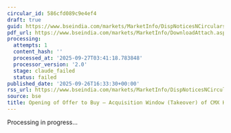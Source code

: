 ```yaml
---
circular_id: 586cfd089c9e4ef4
draft: true
guid: https://www.bseindia.com/markets/MarketInfo/DispNoticesNCirculars.aspx?Noticeid={8456479B-E57B-427D-B453-20995324281C}&noticeno=20250926-76&dt=09/26/2025&icount=76&totcount=76&flag=0
pdf_url: https://www.bseindia.com/markets/MarketInfo/DownloadAttach.aspx?id=20250926-76&attachedId=21a6739f-3615-4214-a52b-3a24faff389b
processing:
  attempts: 1
  content_hash: ''
  processed_at: '2025-09-27T03:41:18.783848'
  processor_version: '2.0'
  stage: claude_failed
  status: failed
published_date: '2025-09-26T16:33:30+00:00'
rss_url: https://www.bseindia.com/markets/MarketInfo/DispNoticesNCirculars.aspx?Noticeid={8456479B-E57B-427D-B453-20995324281C}&noticeno=20250926-76&dt=09/26/2025&icount=76&totcount=76&flag=0
source: bse
title: Opening of Offer to Buy – Acquisition Window (Takeover) of CMX HOLDINGS LIMITED
---
```


Processing in progress...